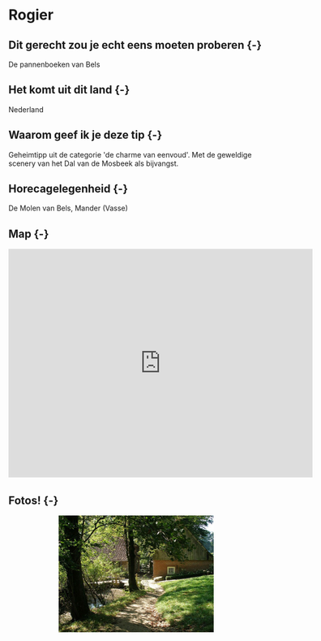 # Rogier









## Dit gerecht zou je echt eens moeten proberen {-} 

De pannenboeken van Bels

## Het komt uit dit land {-}

Nederland

## Waarom geef ik je deze tip {-}

Geheimtipp uit de categorie 'de charme van eenvoud'. Met de geweldige scenery van het Dal van de Mosbeek als bijvangst.

## Horecagelegenheid {-}

De Molen van Bels, Mander (Vasse)

## Map {-}

<iframe src="https://www.google.com/maps/embed?pb=!1m18!1m12!1m3!1d2431.82716150831!2d6.84056861513119!3d52.446045649460814!2m3!1f0!2f0!3f0!3m2!1i1024!2i768!4f13.1!3m3!1m2!1s0x47b81cc93268f84b%3A0xc5a9632e159da873!2sMolen%20van%20Bels!5e0!3m2!1snl!2snl!4v1661265390796!5m2!1snl!2snl" width="600" height="450" style="border:0;" allowfullscreen="" loading="lazy" referrerpolicy="no-referrer-when-downgrade"></iframe>

## Fotos! {-}

<img src="images/gerechten/Molen van Bels_Rogier Schumacher.jpg" width="306" style="display: block; margin: auto;" />

